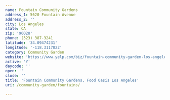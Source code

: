 ```yaml
---
name: Fountain Community Gardens
address_1: 5620 Fountain Avenue
address_2: ''
city: Los Angeles
state: CA
zip: '90028'
phone: (323) 387-3241
latitude: '34.09474231'
longitude: '-118.3117822'
category: Community Garden
website: 'https://www.yelp.com/biz/fountain-community-garden-los-angeles'
active: 'Y'
daycode: ''
open: ''
close: ''
title: 'Fountain Community Gardens, Food Oasis Los Angeles'
uri: /community-garden/fountains/

---
```

